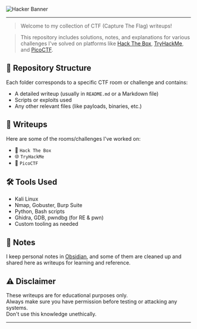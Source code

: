 
![Hacker Banner](https://camo.githubusercontent.com/514f682a0b43a9422eee5d9e1d81ef2b7c866247575a96f1080913870d87f0e9/68747470733a2f2f63646e612e61727473746174696f6e2e636f6d2f702f6173736574732f696d616765732f696d616765732f3032382f3130322f3035382f6f726967696e616c2f706978656c2d6a6566662d6d61747269782d732e6769663f31353933343837323633)

---

>Welcome to my collection of CTF (Capture The Flag) writeups!  

>This repository includes solutions, notes, and explanations for various challenges I've solved on platforms like [Hack The Box](https://www.hackthebox.com/), [TryHackMe](https://tryhackme.com/), and [PicoCTF](https://picoctf.org/).

## 📁 Repository Structure

Each folder corresponds to a specific CTF room or challenge and contains:
- A detailed writeup (usually in `README.md` or a Markdown file)
- Scripts or exploits used
- Any other relevant files (like payloads, binaries, etc.)

## 📝 Writeups

Here are some of the rooms/challenges I've worked on:

- 🔐 `Hack The Box`  
- 🌐 `TryHackMe`
- 🧮 `PicoCTF`


## 🛠 Tools Used

- Kali Linux
- Nmap, Gobuster, Burp Suite
- Python, Bash scripts
- Ghidra, GDB, pwndbg (for RE & pwn)
- Custom tooling as needed

## 🧠 Notes

I keep personal notes in [Obsidian](https://obsidian.md/), and some of them are cleaned up and shared here as writeups for learning and reference.

## ⚠️ Disclaimer

These writeups are for educational purposes only.  
Always make sure you have permission before testing or attacking any systems.  
Don't use this knowledge unethically.

---

